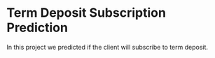 # Term Deposit Subscription Prediction
 In this project we predicted  if the client will subscribe to term deposit.
